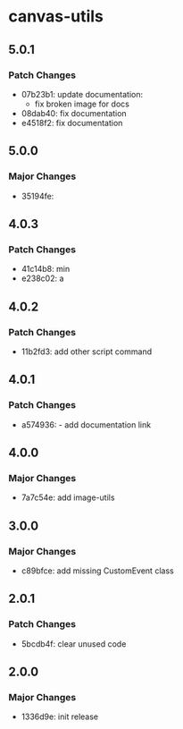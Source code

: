 # canvas-utils

## 5.0.1

### Patch Changes

- 07b23b1: update documentation:
  - fix broken image for docs
- 08dab40: fix documentation
- e4518f2: fix documentation

## 5.0.0

### Major Changes

- 35194fe:

## 4.0.3

### Patch Changes

- 41c14b8: min
- e238c02: a

## 4.0.2

### Patch Changes

- 11b2fd3: add other script command

## 4.0.1

### Patch Changes

- a574936: - add documentation link

## 4.0.0

### Major Changes

- 7a7c54e: add image-utils

## 3.0.0

### Major Changes

- c89bfce: add missing CustomEvent class

## 2.0.1

### Patch Changes

- 5bcdb4f: clear unused code

## 2.0.0

### Major Changes

- 1336d9e: init release
